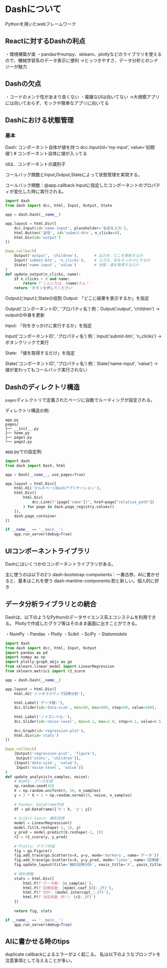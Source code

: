 # Dashについて

Pythonを用いたwebフレームワーク

## Reactに対するDashの利点

・環境構築が楽
・pandasやnumpy、sklearn、plotlyなどのライブラリを使えるので、機械学習系のデータ表示に便利
→とっつきやすさ、データ分析とのシナジーが魅力

## Dashの欠点

・コードのメンテ性があまり良くない
・複雑なUIは向いてない
→大規模アプリには向いておらず、モックや簡単なアプリに向いてる

## Dashにおける状態管理

### 基本

Dash: コンポーネント自体が値を持つ
dcc.Input(id='my-input', value='初期値')  # コンポーネント自体に値が入ってる

idは、コンポーネントの識別子

コールバック関数とInput,Output,Stateによって状態管理を実現する。

コールバック関数：@app.callback
Inputに指定したコンポーネントのプロパティが変化した時に実行される。

```python
import dash
from dash import dcc, html, Input, Output, State

app = dash.Dash(__name__)

app.layout = html.Div([
    dcc.Input(id='name-input', placeholder='名前を入力'),
    html.Button('送信', id='submit-btn', n_clicks=0),
    html.Div(id='output')
])

@app.callback(
    Output('output', 'children'),       # 出力先：どこを更新するか
    Input('submit-btn', 'n_clicks'),    # 入力元：何をきっかけにするか
    State('name-input', 'value')        # 状態：値を取得するだけ
)
def update_output(n_clicks, name):
    if n_clicks > 0 and name:
        return f'こんにちは、{name}さん！'
    return 'ボタンを押してください'
```

OutputとInputとStateの役割
Output: 「どこに結果を表示するか」を指定

Output('コンポーネントID', 'プロパティ名')
例：Output('output', 'children') → outputの中身を更新

Input: 「何をきっかけに実行するか」を指定

Input('コンポーネントID', 'プロパティ名')
例：Input('submit-btn', 'n_clicks') → ボタンクリックで実行

State: 「値を取得するだけ」を指定

State('コンポーネントID', 'プロパティ名')
例：State('name-input', 'value') → 値が変わってもコールバック実行されない

## Dashのディレクトリ構造

`pages`ディレクトリで定義されたページに自動でルーティングが設定される。

ディレクトリ構造の例:
```
app.py
pages/
├── __init__.py
├── home.py
├── page1.py
└── page2.py
```

app.pyでの設定例:
```python
import dash
from dash import Dash, html

app = Dash(__name__, use_pages=True)

app.layout = html.Div([
    html.H1('マルチページDashアプリケーション'),
    html.Div([
        html.Div(
            dcc.Link(f"{page['name']}", href=page["relative_path"])
        ) for page in dash.page_registry.values()
    ]),
    dash.page_container
])

if __name__ == '__main__':
    app.run_server(debug=True)
```

## UIコンポーネントライブラリ

Dashにはいくつかのコンポーネントライブラリがある。

主に使うのは以下の2つ
dash-bootstrap-components：一番古参。AIに書かせると、基本はこれを使う 
dash-mantine-components:割と新しい。個人的に好き

## データ分析ライブラリとの統合

Dashは、以下のようなPythonのデータサイエンス系エコシステムを利用できる。
Plotlyで作成したグラフ等はそのまま画面に出すことができる。

・NumPy 
・Pandas
・Plotly
・Scikit
・SciPy
・Statsmodels

```python
import dash
from dash import dcc, html, Input, Output
import pandas as pd
import numpy as np
import plotly.graph_objs as go
from sklearn.linear_model import LinearRegression
from sklearn.metrics import r2_score

app = dash.Dash(__name__)

app.layout = html.Div([
    html.H2('インタラクティブ回帰分析'),
    
    html.Label('データ数:'),
    dcc.Slider(id='data-size', min=50, max=500, step=50, value=100),
    
    html.Label('ノイズレベル:'),
    dcc.Slider(id='noise-level', min=0.1, max=2.0, step=0.1, value=0.5),
    
    dcc.Graph(id='regression-plot'),
    html.Div(id='stats')
])

@app.callback(
    [Output('regression-plot', 'figure'),
     Output('stats', 'children')],
    [Input('data-size', 'value'),
     Input('noise-level', 'value')]
)
def update_analysis(n_samples, noise):
    # NumPy: データ生成
    np.random.seed(42)
    X = np.random.uniform(0, 10, n_samples)
    y = 2 * X + 1 + np.random.normal(0, noise, n_samples)
    
    # Pandas: DataFrame作成
    df = pd.DataFrame({'X': X, 'y': y})
    
    # Scikit-learn: 線形回帰
    model = LinearRegression()
    model.fit(X.reshape(-1, 1), y)
    y_pred = model.predict(X.reshape(-1, 1))
    r2 = r2_score(y, y_pred)
    
    # Plotly: グラフ作成
    fig = go.Figure()
    fig.add_trace(go.Scatter(x=X, y=y, mode='markers', name='データ'))
    fig.add_trace(go.Scatter(x=X, y=y_pred, mode='lines', name='回帰線'))
    fig.update_layout(title='線形回帰分析', xaxis_title='X', yaxis_title='y')
    
    # 統計情報
    stats = html.Div([
        html.P(f'データ数: {n_samples}'),
        html.P(f'回帰係数: {model.coef_[0]:.2f}'),
        html.P(f'切片: {model.intercept_:.2f}'),
        html.P(f'決定係数 (R²): {r2:.3f}')
    ])
    
    return fig, stats

if __name__ == '__main__':
    app.run_server(debug=True)
```

## AIに書かせる時のtips

duplicate callbackによるエラーがよく起こる。
私は以下のようなプロンプトを注意事項として与えることが多い。
